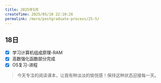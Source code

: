 ```yaml
---
title: 2025年5月
createTime: 2025/05/18 22:10:26
permalink: /more/postgraduate-process/25-5/
---
```


## 18日
- [x] 学习计算机组成原理-RAM
- [x] 高数强化函数部分完成
- [x] OS复习-进程

> 今天专注的阅读课本，让我有种淡淡的愉悦感！保持这种状态迎接每一天。